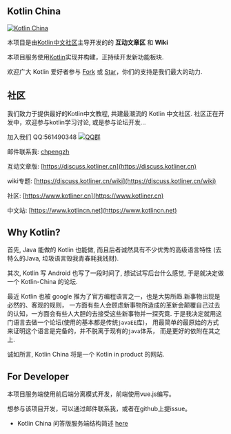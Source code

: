 ##  Kotlin China

[![Kotlin China](https://kotlin-cn.org/static/img/logo_big.8f4f157.png)](https://kotlin-cn.org)

本项目是由[Kotlin中文社区](https://github.com/Kotlin-lang-CN)主导开发的的 **互动文章区** 和 **Wiki**
 
本项目服务使用[Kotlin](https://kotlinlang.org)实现并构建，正持续开发新功能板块.
 
欢迎广大 Kotlin 爱好者参与 [Fork](https://github.com/Kotlin-lang-CN/Kotlin-CN/network) 或 [Star](https://github.com/Kotlin-lang-CN/Kotlin-CN/stargazers)，你们的支持是我们最大的动力.
 
## 社区
 
我们致力于提供最好的Kotlin中文教程, 共建最潮流的 Kotlin 中文社区. 社区正在开发中，欢迎参与kotlin学习讨论, 或是参与论坛开发...
 
加入我们 QQ:561490348 [![QQ群](http://pub.idqqimg.com/wpa/images/group.png)](//shang.qq.com/wpa/qunwpa?idkey=3ca5ebb183d90a980fff13e960380bdd660b3475e1434b12e35d42d5df0428b6)
 
邮件联系我: [chpengzh](mailto:chpengzh@foxmail.com)

互动文章版: [https://discuss.kotliner.cn](https://discuss.kotliner.cn)
 
wiki专题: [https://discuss.kotliner.cn/wiki](https://discuss.kotliner.cn/wiki)
 
社区: [https://www.kotliner.cn](https://www.kotliner.cn)
 
中文站: [https://www.kotlincn.net](https://www.kotlincn.net)
 
## Why Kotlin?
 
首先, Java 能做的 Kotlin 也能做, 而且后者诚然具有不少优秀的高级语言特性 (去特么的Java, 垃圾语言毁我青春耗我钱财).
 
其次, Kotlin 写 Android 也写了一段时间了, 想试试写后台什么感觉, 于是就决定做一个 Kotlin-China 的论坛.
 
最近 Kotlin 也被 google 推为了官方编程语言之一，也是大势所趋.新事物出现是必然的、客观的规则， 一方面有些人会顾虑新事物所造成的革新会颠覆自己过去的认知，一方面会有些人大胆的去接受这些新事物并一探究竟.
于是我决定就用这门语言去做一个论坛(使用的基本都是传统`javaEE`库)， 用最简单的最原始的方式来证明这个语言是完备的，并不脱离于现有的`java`体系， 而是更好的依附在其之上.
 
诚如所言, Kotlin China 将是一个 Kotlin in product 的网站. 
 
## For Developer
 
本项目服务端使用前后端分离模式开发，前端使用vue.js编写。
 
想参与该项目开发，可以通过邮件联系我，或者在github上提issue。
 
- Kotlin China 问答版服务端结构简述 [here](/post/6284216879862673408)
